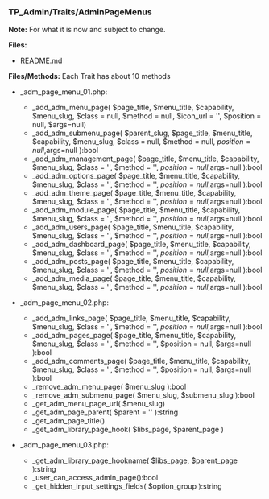 ### TP_Admin/Traits/AdminPageMenus

**Note:** For what it is now and subject to change. 

**Files:** 
- README.md

**Files/Methods:** Each Trait has about 10 methods

- _adm_page_menu_01.php: 	
	* _add_adm_menu_page( $page_title, $menu_title, $capability, $menu_slug, $class = null, $method = null, $icon_url = '', $position = null, $args=null) 
	* _add_adm_submenu_page( $parent_slug, $page_title, $menu_title, $capability, $menu_slug, $class = null, $method = null, $position = null,$args=null ):bool 
	* _add_adm_management_page( $page_title, $menu_title, $capability, $menu_slug, $class = '', $method = '', $position = null,$args=null ):bool 
	* _add_adm_options_page( $page_title, $menu_title, $capability, $menu_slug, $class = '', $method = '', $position = null,$args=null ):bool 
	* _add_adm_theme_page( $page_title, $menu_title, $capability, $menu_slug, $class = '', $method = '', $position = null,$args=null ):bool 
	* _add_adm_module_page( $page_title, $menu_title, $capability, $menu_slug, $class = '', $method = '', $position = null,$args=null ):bool 
	* _add_adm_users_page( $page_title, $menu_title, $capability, $menu_slug, $class = '', $method = '', $position = null,$args=null ):bool 
	* _add_adm_dashboard_page( $page_title, $menu_title, $capability, $menu_slug, $class = '', $method = '', $position = null,$args=null ):bool 
	* _add_adm_posts_page( $page_title, $menu_title, $capability, $menu_slug, $class = '', $method = '', $position = null,$args=null ):bool 
	* _add_adm_media_page( $page_title, $menu_title, $capability, $menu_slug, $class = '', $method = '', $position = null,$args=null ):bool 

- _adm_page_menu_02.php: 	
	* _add_adm_links_page( $page_title, $menu_title, $capability, $menu_slug, $class = '', $method = '', $position = null,$args=null ):bool 
	* _add_adm_pages_page( $page_title, $menu_title, $capability, $menu_slug, $class = '', $method = '', $position = null, $args=null ):bool 
	* _add_adm_comments_page( $page_title, $menu_title, $capability, $menu_slug, $class = '', $method = '', $position = null, $args=null ):bool 
	* _remove_adm_menu_page( $menu_slug ):bool 
	* _remove_adm_submenu_page( $menu_slug, $submenu_slug ):bool 
	* _get_adm_menu_page_url( $menu_slug) 
	* _get_adm_page_parent( $parent = '' ):string 
	* _get_adm_page_title() 
	* _get_adm_library_page_hook( $libs_page, $parent_page ) 

- _adm_page_menu_03.php: 	
	* _get_adm_library_page_hookname( $libs_page, $parent_page ):string 
	* _user_can_access_admin_page():bool 
	* _get_hidden_input_settings_fields( $option_group ):string 
